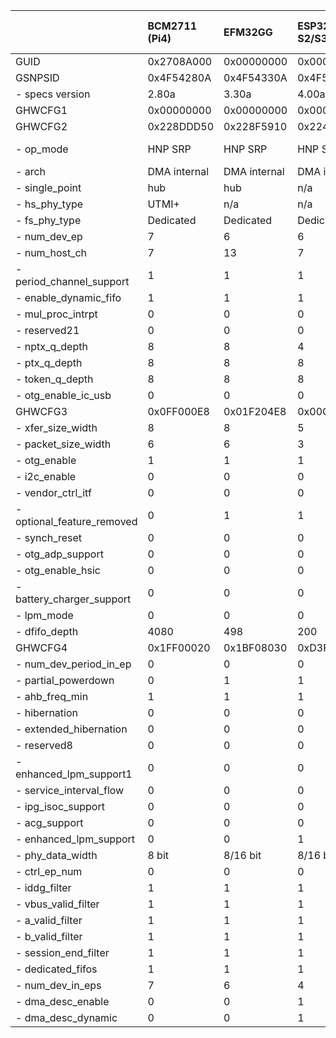|                            | BCM2711 (Pi4)   | EFM32GG      | ESP32-S2/S3   | ESP32-P4     | ST F207/F407/411/429 FS   | ST F407/429 HS   | ST F412/76x FS   | ST F723/L4P5 FS   | ST F723 HS   | ST F76x HS   | ST H743/H750   | ST L476 FS   | ST U5A5 HS   | ST N6xx HS   | XMC4500      | GD32VF103   |
|:---------------------------|:----------------|:-------------|:--------------|:-------------|:--------------------------|:-----------------|:-----------------|:------------------|:-------------|:-------------|:---------------|:-------------|:-------------|:-------------|:-------------|:------------|
| GUID                       | 0x2708A000      | 0x00000000   | 0x00000000    | 0x00000000   | 0x00001200                | 0x00001100       | 0x00002000       | 0x00003000        | 0x00003100   | 0x00002100   | 0x00002300     | 0x00002000   | 0x00005000   | 0x00005000   | 0x00AEC000   | 0x00001000  |
| GSNPSID                    | 0x4F54280A      | 0x4F54330A   | 0x4F54400A    | 0x4F54400A   | 0x4F54281A                | 0x4F54281A       | 0x4F54320A       | 0x4F54330A        | 0x4F54330A   | 0x4F54320A   | 0x4F54330A     | 0x4F54310A   | 0x4F54411A   | 0x4F54411A   | 0x4F54292A   | 0x00000000  |
| - specs version            | 2.80a           | 3.30a        | 4.00a         | 4.00a        | 2.81a                     | 2.81a            | 3.20a            | 3.30a             | 3.30a        | 3.20a        | 3.30a          | 3.10a        | 4.11a        | 4.11a        | 2.92a        | 0.00W       |
| GHWCFG1                    | 0x00000000      | 0x00000000   | 0x00000000    | 0x00000000   | 0x00000000                | 0x00000000       | 0x00000000       | 0x00000000        | 0x00000000   | 0x00000000   | 0x00000000     | 0x00000000   | 0x00000000   | 0x00000000   | 0x00000000   | 0x00000000  |
| GHWCFG2                    | 0x228DDD50      | 0x228F5910   | 0x224DD930    | 0x215FFFD0   | 0x229DCD20                | 0x229ED590       | 0x229ED520       | 0x229ED520        | 0x229FE1D0   | 0x229FE190   | 0x229FE190     | 0x229ED520   | 0x228FE052   | 0x228FE052   | 0x228F5930   | 0x00000000  |
| - op_mode                  | HNP SRP         | HNP SRP      | HNP SRP       | HNP SRP      | HNP SRP                   | HNP SRP          | HNP SRP          | HNP SRP           | HNP SRP      | HNP SRP      | HNP SRP        | HNP SRP      | noHNP noSRP  | noHNP noSRP  | HNP SRP      | HNP SRP     |
| - arch                     | DMA internal    | DMA internal | DMA internal  | DMA internal | Slave only                | DMA internal     | Slave only       | Slave only        | DMA internal | DMA internal | DMA internal   | Slave only   | DMA internal | DMA internal | DMA internal | Slave only  |
| - single_point             | hub             | hub          | n/a           | hub          | n/a                       | hub              | n/a              | n/a               | hub          | hub          | hub            | n/a          | hub          | hub          | n/a          | hub         |
| - hs_phy_type              | UTMI+           | n/a          | n/a           | UTMI+/ULPI   | n/a                       | ULPI             | n/a              | n/a               | UTMI+/ULPI   | ULPI         | ULPI           | n/a          | UTMI+        | UTMI+        | n/a          | n/a         |
| - fs_phy_type              | Dedicated       | Dedicated    | Dedicated     | Shared ULPI  | Dedicated                 | Dedicated        | Dedicated        | Dedicated         | Dedicated    | Dedicated    | Dedicated      | Dedicated    | n/a          | n/a          | Dedicated    | n/a         |
| - num_dev_ep               | 7               | 6            | 6             | 15           | 3                         | 5                | 5                | 5                 | 8            | 8            | 8              | 5            | 8            | 8            | 6            | 0           |
| - num_host_ch              | 7               | 13           | 7             | 15           | 7                         | 11               | 11               | 11                | 15           | 15           | 15             | 11           | 15           | 15           | 13           | 0           |
| - period_channel_support   | 1               | 1            | 1             | 1            | 1                         | 1                | 1                | 1                 | 1            | 1            | 1              | 1            | 1            | 1            | 1            | 0           |
| - enable_dynamic_fifo      | 1               | 1            | 1             | 1            | 1                         | 1                | 1                | 1                 | 1            | 1            | 1              | 1            | 1            | 1            | 1            | 0           |
| - mul_proc_intrpt          | 0               | 0            | 0             | 1            | 1                         | 1                | 1                | 1                 | 1            | 1            | 1              | 1            | 0            | 0            | 0            | 0           |
| - reserved21               | 0               | 0            | 0             | 0            | 0                         | 0                | 0                | 0                 | 0            | 0            | 0              | 0            | 0            | 0            | 0            | 0           |
| - nptx_q_depth             | 8               | 8            | 4             | 4            | 8                         | 8                | 8                | 8                 | 8            | 8            | 8              | 8            | 8            | 8            | 8            | 2           |
| - ptx_q_depth              | 8               | 8            | 8             | 4            | 8                         | 8                | 8                | 8                 | 8            | 8            | 8              | 8            | 8            | 8            | 8            | 2           |
| - token_q_depth            | 8               | 8            | 8             | 8            | 8                         | 8                | 8                | 8                 | 8            | 8            | 8              | 8            | 8            | 8            | 8            | 0           |
| - otg_enable_ic_usb        | 0               | 0            | 0             | 0            | 0                         | 0                | 0                | 0                 | 0            | 0            | 0              | 0            | 0            | 0            | 0            | 0           |
| GHWCFG3                    | 0x0FF000E8      | 0x01F204E8   | 0x00C804B5    | 0x03805EB5   | 0x020001E8                | 0x03F403E8       | 0x0200D1E8       | 0x0200D1E8        | 0x03EED2E8   | 0x03EED2E8   | 0x03B8D2E8     | 0x0200D1E8   | 0x03B882E8   | 0x03B882E8   | 0x027A01E5   | 0x00000000  |
| - xfer_size_width          | 8               | 8            | 5             | 5            | 8                         | 8                | 8                | 8                 | 8            | 8            | 8              | 8            | 8            | 8            | 5            | 0           |
| - packet_size_width        | 6               | 6            | 3             | 3            | 6                         | 6                | 6                | 6                 | 6            | 6            | 6              | 6            | 6            | 6            | 6            | 0           |
| - otg_enable               | 1               | 1            | 1             | 1            | 1                         | 1                | 1                | 1                 | 1            | 1            | 1              | 1            | 1            | 1            | 1            | 0           |
| - i2c_enable               | 0               | 0            | 0             | 0            | 1                         | 1                | 1                | 1                 | 0            | 0            | 0              | 1            | 0            | 0            | 1            | 0           |
| - vendor_ctrl_itf          | 0               | 0            | 0             | 1            | 0                         | 1                | 0                | 0                 | 1            | 1            | 1              | 0            | 1            | 1            | 0            | 0           |
| - optional_feature_removed | 0               | 1            | 1             | 1            | 0                         | 0                | 0                | 0                 | 0            | 0            | 0              | 0            | 0            | 0            | 0            | 0           |
| - synch_reset              | 0               | 0            | 0             | 1            | 0                         | 0                | 0                | 0                 | 0            | 0            | 0              | 0            | 0            | 0            | 0            | 0           |
| - otg_adp_support          | 0               | 0            | 0             | 1            | 0                         | 0                | 1                | 1                 | 1            | 1            | 1              | 1            | 0            | 0            | 0            | 0           |
| - otg_enable_hsic          | 0               | 0            | 0             | 0            | 0                         | 0                | 0                | 0                 | 0            | 0            | 0              | 0            | 0            | 0            | 0            | 0           |
| - battery_charger_support  | 0               | 0            | 0             | 1            | 0                         | 0                | 1                | 1                 | 1            | 1            | 1              | 1            | 0            | 0            | 0            | 0           |
| - lpm_mode                 | 0               | 0            | 0             | 0            | 0                         | 0                | 1                | 1                 | 1            | 1            | 1              | 1            | 1            | 1            | 0            | 0           |
| - dfifo_depth              | 4080            | 498          | 200           | 896          | 512                       | 1012             | 512              | 512               | 1006         | 1006         | 952            | 512          | 952          | 952          | 634          | 0           |
| GHWCFG4                    | 0x1FF00020      | 0x1BF08030   | 0xD3F0A030    | 0xDFF1A030   | 0x0FF08030                | 0x17F00030       | 0x17F08030       | 0x17F08030        | 0x23F00030   | 0x23F00030   | 0xE3F00030     | 0x17F08030   | 0xE2103E30   | 0xE2103E30   | 0xDBF08030   | 0x00000000  |
| - num_dev_period_in_ep     | 0               | 0            | 0             | 0            | 0                         | 0                | 0                | 0                 | 0            | 0            | 0              | 0            | 0            | 0            | 0            | 0           |
| - partial_powerdown        | 0               | 1            | 1             | 1            | 1                         | 1                | 1                | 1                 | 1            | 1            | 1              | 1            | 1            | 1            | 1            | 0           |
| - ahb_freq_min             | 1               | 1            | 1             | 1            | 1                         | 1                | 1                | 1                 | 1            | 1            | 1              | 1            | 1            | 1            | 1            | 0           |
| - hibernation              | 0               | 0            | 0             | 0            | 0                         | 0                | 0                | 0                 | 0            | 0            | 0              | 0            | 0            | 0            | 0            | 0           |
| - extended_hibernation     | 0               | 0            | 0             | 0            | 0                         | 0                | 0                | 0                 | 0            | 0            | 0              | 0            | 0            | 0            | 0            | 0           |
| - reserved8                | 0               | 0            | 0             | 0            | 0                         | 0                | 0                | 0                 | 0            | 0            | 0              | 0            | 0            | 0            | 0            | 0           |
| - enhanced_lpm_support1    | 0               | 0            | 0             | 0            | 0                         | 0                | 0                | 0                 | 0            | 0            | 0              | 0            | 1            | 1            | 0            | 0           |
| - service_interval_flow    | 0               | 0            | 0             | 0            | 0                         | 0                | 0                | 0                 | 0            | 0            | 0              | 0            | 1            | 1            | 0            | 0           |
| - ipg_isoc_support         | 0               | 0            | 0             | 0            | 0                         | 0                | 0                | 0                 | 0            | 0            | 0              | 0            | 1            | 1            | 0            | 0           |
| - acg_support              | 0               | 0            | 0             | 0            | 0                         | 0                | 0                | 0                 | 0            | 0            | 0              | 0            | 1            | 1            | 0            | 0           |
| - enhanced_lpm_support     | 0               | 0            | 1             | 1            | 0                         | 0                | 0                | 0                 | 0            | 0            | 0              | 0            | 1            | 1            | 0            | 0           |
| - phy_data_width           | 8 bit           | 8/16 bit     | 8/16 bit      | 8/16 bit     | 8/16 bit                  | 8 bit            | 8/16 bit         | 8/16 bit          | 8 bit        | 8 bit        | 8 bit          | 8/16 bit     | 8 bit        | 8 bit        | 8/16 bit     | 8 bit       |
| - ctrl_ep_num              | 0               | 0            | 0             | 1            | 0                         | 0                | 0                | 0                 | 0            | 0            | 0              | 0            | 0            | 0            | 0            | 0           |
| - iddg_filter              | 1               | 1            | 1             | 1            | 1                         | 1                | 1                | 1                 | 1            | 1            | 1              | 1            | 1            | 1            | 1            | 0           |
| - vbus_valid_filter        | 1               | 1            | 1             | 1            | 1                         | 1                | 1                | 1                 | 1            | 1            | 1              | 1            | 0            | 0            | 1            | 0           |
| - a_valid_filter           | 1               | 1            | 1             | 1            | 1                         | 1                | 1                | 1                 | 1            | 1            | 1              | 1            | 0            | 0            | 1            | 0           |
| - b_valid_filter           | 1               | 1            | 1             | 1            | 1                         | 1                | 1                | 1                 | 1            | 1            | 1              | 1            | 0            | 0            | 1            | 0           |
| - session_end_filter       | 1               | 1            | 1             | 1            | 1                         | 1                | 1                | 1                 | 1            | 1            | 1              | 1            | 0            | 0            | 1            | 0           |
| - dedicated_fifos          | 1               | 1            | 1             | 1            | 1                         | 1                | 1                | 1                 | 1            | 1            | 1              | 1            | 1            | 1            | 1            | 0           |
| - num_dev_in_eps           | 7               | 6            | 4             | 7            | 3                         | 5                | 5                | 5                 | 8            | 8            | 8              | 5            | 8            | 8            | 6            | 0           |
| - dma_desc_enable          | 0               | 0            | 1             | 1            | 0                         | 0                | 0                | 0                 | 0            | 0            | 1              | 0            | 1            | 1            | 1            | 0           |
| - dma_desc_dynamic         | 0               | 0            | 1             | 1            | 0                         | 0                | 0                | 0                 | 0            | 0            | 1              | 0            | 1            | 1            | 1            | 0           |
